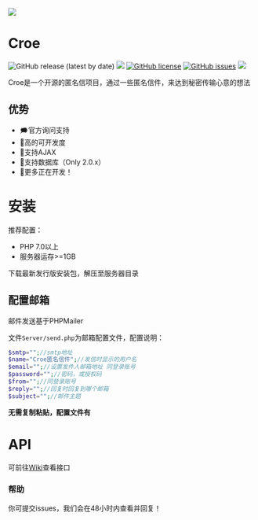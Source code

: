 ![](https://s2.loli.net/2022/07/12/YvMDmqbVdLRWzCl.png)
# Croe
![GitHub release (latest by date)](https://img.shields.io/github/v/release/WuoLun/Croe)
![](https://img.shields.io/github/stars/WuoLun/Croe)
[![GitHub license](https://img.shields.io/github/license/WuoLun/Croe)](https://github.com/WuoLun/Croe/blob/main/LICENSE)
[![GitHub issues](https://img.shields.io/github/issues/WuoLun/Croe)](https://github.com/WuoLun/Croe/issues)
![](https://img.shields.io/badge/author-Charles-blue)

Croe是一个开源的匿名信项目，通过一些匿名信件，来达到秘密传输心意的想法
## 优势
- 🗯官方询问支持
- 🔨高的可开发度
- 🔰支持AJAX
- 🔰支持数据库（Only 2.0.x）
- 🤭更多正在开发！

# 安装
推荐配置：
- PHP 7.0以上
- 服务器运存>=1GB

下载最新发行版安装包，解压至服务器目录

## 配置邮箱
邮件发送基于PHPMailer

文件`Server/send.php`为邮箱配置文件，配置说明：
```php
$smtp="";//smtp地址
$name="Croe匿名信件";//发信时显示的用户名
$email="";//设置发件人邮箱地址 同登录账号
$password="";//密码，或授权码
$from="";//同登录账号
$reply="";//回复时回复到哪个邮箱
$subject="";//邮件主题
```
**无需复制粘贴，配置文件有**

# API
可前往[Wiki](https://github.com/WuoLun/Wiki/API)查看接口

### 帮助
你可提交issues，我们会在48小时内查看并回复！

